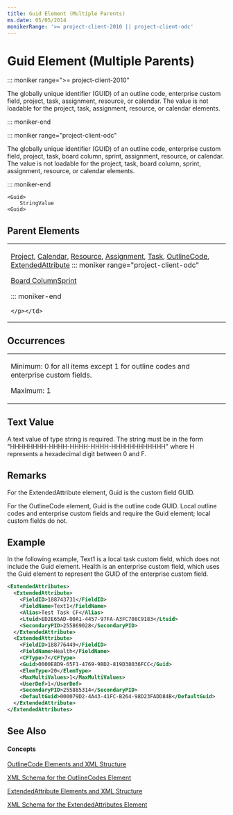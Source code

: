 ```yaml
---
title: Guid Element (Multiple Parents)
ms.date: 05/05/2014
monikerRange: '>= project-client-2010 || project-client-odc'
---
```


# Guid Element (Multiple Parents)

::: moniker range=">= project-client-2010"

The globally unique identifier (GUID) of an outline code, enterprise custom field, project, task, assignment, resource, or calendar. The value is not loadable for the project, task, assignment, resource, or calendar elements.

::: moniker-end

::: moniker range="project-client-odc"

The globally unique identifier (GUID) of an outline code, enterprise custom field, project, task, board column, sprint, assignment, resource, or calendar. The value is not loadable for the project, task, board column, sprint, assignment, resource, or calendar elements.

::: moniker-end

    <Guid>
        StringValue
    <Guid>
    
    

## Parent Elements

<table>
<colgroup>
<col style="width: 100%" />
</colgroup>
<tbody>
<tr class="odd">
<td><p><a href="project-element.md">Project</a>, <a href="calendar-element.md">Calendar</a>, <a href="resource-element.md">Resource</a>, <a href="assignment-element.md">Assignment</a>, <a href="task-element.md">Task</a>, <a href="outlinecode-element.md">OutlineCode</a>, <a href="extendedattribute-element.md">ExtendedAttribute</a>
    ::: moniker range="project-client-odc"

<a href="boardcolumn-element.md">Board Column</a><a href="sprint-element.md">Sprint</a>

::: moniker-end
    
    </p></td>
</tr>
</tbody>
</table>

## Occurrences

<table>
<colgroup>
<col style="width: 100%" />
</colgroup>
<tbody>
<tr class="odd">
<td><p>Minimum: 0 for all items except 1 for outline codes and enterprise custom fields.</p>
<p>Maximum: 1</p></td>
</tr>
</tbody>
</table>

## Text Value

A text value of type string is required. The string must be in the form "HHHHHHHH-HHHH-HHHH-HHHH-HHHHHHHHHHHH" where H represents a hexadecimal digit between 0 and F.

## Remarks

For the ExtendedAttribute element, Guid is the custom field GUID.

For the OutlineCode element, Guid is the outline code GUID. Local outline codes and enterprise custom fields and require the Guid element; local custom fields do not.

## Example

In the following example, Text1 is a local task custom field, which does not include the Guid element. Health is an enterprise custom field, which uses the Guid element to represent the GUID of the enterprise custom field.

``` xml
<ExtendedAttributes>
  <ExtendedAttribute>
    <FieldID>188743731</FieldID>
    <FieldName>Text1</FieldName>
    <Alias>Test Task CF</Alias>
    <Ltuid>ED2E65AD-00A1-4457-97FA-A3FC708C9183</Ltuid>
    <SecondaryPID>255869028</SecondaryPID>
  </ExtendedAttribute>
  <ExtendedAttribute>
    <FieldID>188776449</FieldID>
    <FieldName>Health</FieldName>
    <CFType>7</CFType>
    <Guid>0000E8D9-65F1-4769-9BD2-819D38036FCC</Guid>
    <ElemType>20</ElemType>
    <MaxMultiValues>1</MaxMultiValues>
    <UserDef>1</UserDef>
    <SecondaryPID>255885314</SecondaryPID>
    <DefaultGuid>000079D2-4A43-41FC-B264-98D23FADD84B</DefaultGuid>
  </ExtendedAttribute>
</ExtendedAttributes>
```

## See Also

#### Concepts

[OutlineCode Elements and XML Structure](outlinecode-elements-and-xml-structure.md)

[XML Schema for the OutlineCodes Element](xml-schema-for-the-outlinecodes-element.md)

[ExtendedAttribute Elements and XML Structure](extendedattribute-elements-and-xml-structure.md)

[XML Schema for the ExtendedAttributes Element](xml-schema-for-the-extendedattributes-element.md)

